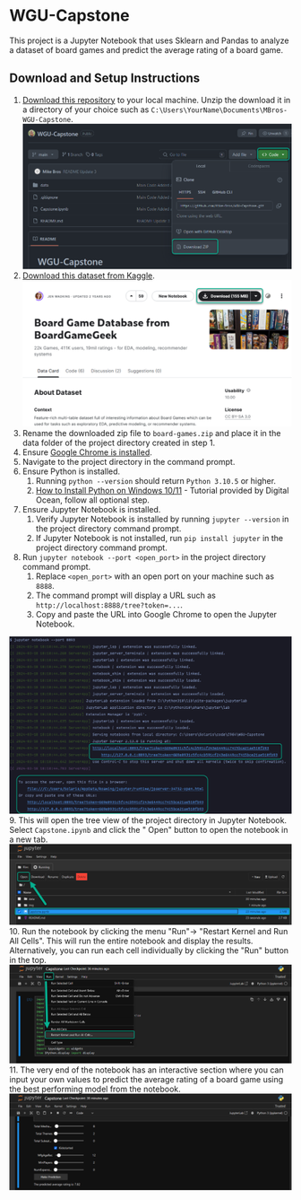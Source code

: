 # WGU-Capstone

This project is a Jupyter Notebook that uses Sklearn and Pandas to analyze a dataset of board games and predict the average rating of a board game.

## Download and Setup Instructions

1. [Download this repository](https://github.com/Mike-Bros/WGU-Capstone) to your local machine. Unzip the download it in a directory of your choice such as `C:\Users\YourName\Documents\MBros-WGU-Capstone`.
![Download Repo Image](https://raw.githubusercontent.com/Mike-Bros/WGU-Capstone/main/img/download-repo.png)
2. [Download this dataset from Kaggle](https://www.kaggle.com/datasets/threnjen/board-games-database-from-boardgamegeek/data?select=games.csv).
![Download Kaggle Dataset Image](https://raw.githubusercontent.com/Mike-Bros/WGU-Capstone/main/img/download-kaggle.png)
3. Rename the downloaded zip file to `board-games.zip` and place it in the data folder of the project directory created in step 1.
4. Ensure [Google Chrome is installed](https://support.google.com/chrome/answer/95346?hl=en&co=GENIE.Platform%3DDesktop#zippy=%2Cwindows).
5. Navigate to the project directory in the command prompt.
6. Ensure Python is installed.
    1. Running `python --version` should return `Python 3.10.5` or higher.
    2. [How to Install Python on Windows 10/11](https://www.digitalocean.com/community/tutorials/install-python-windows-10) -
       Tutorial provided by Digital Ocean, follow all optional step.
7. Ensure Jupyter Notebook is installed.
    1. Verify Jupyter Notebook is installed by running `jupyter --version` in the project directory command prompt.
    2. If Jupyter Notebook is not installed, run `pip install jupyter` in the project directory command prompt.
8. Run `jupyter notebook --port <open_port>` in the project directory command prompt.
   1. Replace `<open_port>` with an open port on your machine such as `8888`.
   2. The command prompt will display a URL such as `http://localhost:8888/tree?token=...`.
   3. Copy and paste the URL into Google Chrome to open the Jupyter Notebook.
   
![Open Jupyter in Chrome Image](https://raw.githubusercontent.com/Mike-Bros/WGU-Capstone/main/img/open-jupyter-in-chrome.png)
9. This will open the tree view of the project directory in Jupyter Notebook. Select `Capstone.ipynb` and click the "
   Open" button to open the notebook in a new tab.
![Open Capstone Notebook in Chrome Image](https://raw.githubusercontent.com/Mike-Bros/WGU-Capstone/main/img/open-capstone-notebook.png)
10. Run the notebook by clicking the menu "Run"-> "Restart Kernel and Run All Cells". This will run the entire notebook
    and display the results. Alternatively, you can run each cell individually by clicking the "Run" button in the top.
![Restart and Run All Image](https://raw.githubusercontent.com/Mike-Bros/WGU-Capstone/main/img/restart-kernel-and-run.png)
11. The very end of the notebook has an interactive section where you can input your own values to predict the average
    rating of a board game using the best performing model from the notebook.
![Interactive Prediction Tool Image](https://raw.githubusercontent.com/Mike-Bros/WGU-Capstone/main/img/prediction-tool.png)